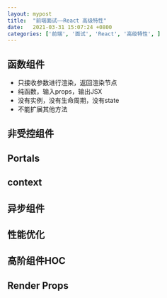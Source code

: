 ```yaml
---
layout: mypost
title:  "前端面试——React 高级特性"
date:   2021-03-31 15:07:24 +0800
categories: ['前端', '面试', 'React', '高级特性', ]
---
```


## 函数组件
- 只接收参数进行渲染，返回渲染节点
- 纯函数，输入props，输出JSX
- 没有实例，没有生命周期，没有state
- 不能扩展其他方法

## 非受控组件

## Portals

## context

## 异步组件

## 性能优化

## 高阶组件HOC

## Render Props


